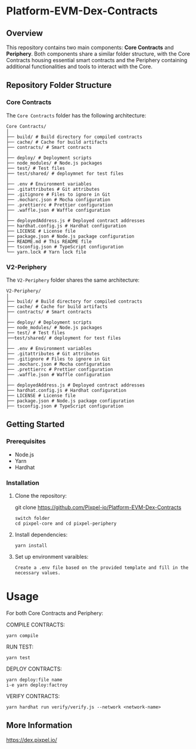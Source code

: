 # Platform-EVM-Dex-Contracts

## Overview

This repository contains two main components: **Core Contracts** and **Periphery**. Both components share a similar folder structure, with the Core Contracts housing essential smart contracts and the Periphery containing additional functionalities and tools to interact with the Core.

## Repository Folder Structure

### Core Contracts

The `Core Contracts` folder has the following architecture:

```
Core Contracts/
│
├── build/ # Build directory for compiled contracts
├── cache/ # Cache for build artifacts
├── contracts/ # Smart contracts
│
├── deploy/ # Deployment scripts
├── node_modules/ # Node.js packages
├── test/ # Test files
├── test/shared/ # deploymnet for test files
│
├── .env # Environment variables
├── .gitattributes # Git attributes
├── .gitignore # Files to ignore in Git
├── .mocharc.json # Mocha configuration
├── .prettierrc # Prettier configuration
├── .waffle.json # Waffle configuration
│
├── deployedAddress.js # Deployed contract addresses
├── hardhat.config.js # Hardhat configuration
├── LICENSE # License file
├── package.json # Node.js package configuration
├── README.md # This README file
├── tsconfig.json # TypeScript configuration
└── yarn.lock # Yarn lock file
```

### V2-Periphery

The `V2-Periphery` folder shares the same architecture:

```
V2-Periphery/
│
├── build/ # Build directory for compiled contracts
├── cache/ # Cache for build artifacts
├── contracts/ # Smart contracts
│
├── deploy/ # Deployment scripts
├── node_modules/ # Node.js packages
├── test/ # Test files
├──test/shared/ # deployment for test files
│
├── .env # Environment variables
├── .gitattributes # Git attributes
├── .gitignore # Files to ignore in Git
├── .mocharc.json # Mocha configuration
├── .prettierrc # Prettier configuration
├── .waffle.json # Waffle configuration
│
├── deployedAddress.js # Deployed contract addresses
├── hardhat.config.js # Hardhat configuration
├── LICENSE # License file
├── package.json # Node.js package configuration
├── tsconfig.json # TypeScript configuration
```

## Getting Started

### Prerequisites

- Node.js
- Yarn
- Hardhat

### Installation

1. Clone the repository:

   git clone https://github.com/Pixpel-io/Platform-EVM-Dex-Contracts

   ```
   switch folder
   cd pixpel-core and cd pixpel-periphery
   ```

2. Install dependencies:

   ```
   yarn install
   ```

3. Set up environment varaibles:
   ```
   Create a .env file based on the provided template and fill in the necessary values.
   ```

# Usage

For both Core Contracts and Periphery:

COMPILE CONTRACTS:

```
yarn compile
```

RUN TEST:

```
yarn test
```

DEPLOY CONTRACTS:

```
yarn deploy:file name
i-e yarn deploy:factroy
```

VERIFY CONTRACTS:

```
yarn hardhat run verify/verify.js --network <network-name>
```

## More Information

https://dex.pixpel.io/
